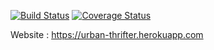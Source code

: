 [![Build Status](https://travis-ci.com/leelightman/urban-thrifter.svg?branch=develop&service=github)](https://travis-ci.com/leelightman/urban-thrifter)
[![Coverage Status](https://coveralls.io/repos/github/leelightman/urban-thrifter/badge.svg?branch=develop&service=github)](https://coveralls.io/github/leelightman/urban-thrifter?branch=develop&service=github)

Website : https://urban-thrifter.herokuapp.com

